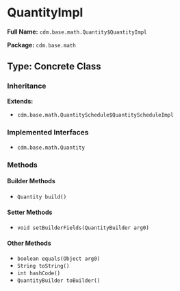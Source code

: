 # QuantityImpl

**Full Name:** `cdm.base.math.Quantity$QuantityImpl`

**Package:** `cdm.base.math`

## Type: Concrete Class

### Inheritance

**Extends:**
- `cdm.base.math.QuantitySchedule$QuantityScheduleImpl`

### Implemented Interfaces

- `cdm.base.math.Quantity`

### Methods

#### Builder Methods

- `Quantity build()`

#### Setter Methods

- `void setBuilderFields(QuantityBuilder arg0)`

#### Other Methods

- `boolean equals(Object arg0)`
- `String toString()`
- `int hashCode()`
- `QuantityBuilder toBuilder()`

